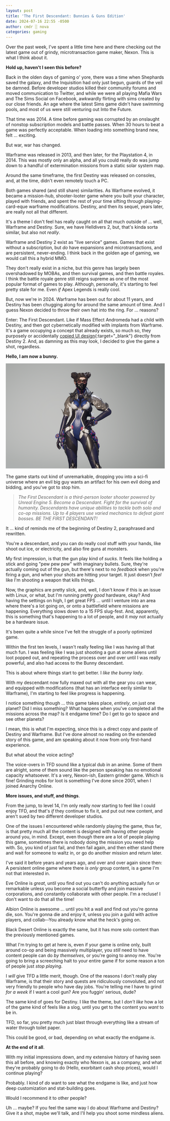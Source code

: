 ```yaml
---
layout: post
title: 'The First Descendant: Bunnies & Guns Edition'
date: 2024-07-16 22:55 -0500
author: cmdr ░ nova
categories: gaming
---
```



Over the past week, I've spent a little time here and there checking out the latest game out of grindy, microtransaction game maker, Nexon. This is what I think about it.

**Hold up, haven't I seen this before?**

Back in the olden days of gaming o' yore, there was a time when Shephards saved the galaxy, and the Inquisition had only just begun, guards of the veil be damned. Before developer studios killed their community forums and moved communication to Twitter, and while we were all playing Mafia Wars and The Sims Social on Facebook, awkwardly flirting with sims created by our close friends. An age where the latest Sims game didn't have swimming pools, and most of us were still venturing out Into the Future.

That time was 2014. A time before gaming was corrupted by an onslaught of nonstop subscription models and battle passes. When 30 hours to beat a game was perfectly acceptable. When loading into something brand new, felt ... exciting.

But war, war has changed.

Warframe was released in 2013, and then later, for the Playstation 4, in 2014. This was mostly only an alpha, and all you could really do was jump down to a handful of extermination missions from a static solar system map.

Around the same timeframe, the first Destiny was released on consoles, and, at the time, didn't even remotely touch a PC.

Both games shared (and still share) similarities. As Warframe evolved, it became a mission-hub, shooter-looter game where you built your character, played with friends, and spent the rest of your time sifting through playing-card-eque warframe modifications. Destiny, and then its sequel, years later, are really not all that different.

It's a theme I don't feel has really caught on all that much outside of ... well, Warframe and Destiny. Sure, we have Helldivers 2, but, that's kinda sorta similar, but also not *really*.

Warframe and Destiny 2 exist as "live service" games. Games that exist without a subscription, but *do* have expansions and microtransactions, and are persistent, never-ending. I think back in the golden age of gaming, we would call this a hybrid MMO.

They don't really exist in a niche, but this genre has largely been overshadowed by MOBAs, and then survival games, and then battle royales. I think the battle royale genre still reigns supreme as one of the most popular format of games to play. Although, personally, it's starting to feel pretty stale for me. Even *if* Apex Legends is really cool.

But, now we're in 2024. Warframe has been out for about 11 years, and Destiny has been chugging along for around the same amount of time. And I guess Nexon decided to throw their own hat into the ring. For ... reasons?

Enter: The First Descendant. Like if Mass Effect Andromeda had a child with Destiny, and then got cybernetically modified with implants from Warframe. It's a game occupying a concept that already exists, so much so, they purposely or accidentally [copied UI design](https://www.pcgamesn.com/the-first-descendant/nexon-statement-destiny-2){:target="_blank"} directly from Destiny 2. And, as damning as this may look, I decided to give the game a shot, regardless.

**Hello, I am now a bunny.**

![Screenshot from The First Descendant, depicting a woman with top buns in her hair wearing what resembles the blue and white plug suit from Neon Genesis Evangelion, of the character Rei.](/img/posts/first_des/bunny.png)

The game starts out kind of unremarkable, dropping you into a sci-fi universe where an evil big guy wants an artifact for his own evil doing and bidding, and you've got to stop him.

>*The First Descendant is a third-person looter shooter powered by Unreal Engine 5. Become a Descendant. Fight for the survival of humanity. Descendants have unique abilities to tackle both solo and co-op missions. Up to 4 players use varied mechanics to defeat giant bosses. BE THE FIRST DESCENDANT!*

It ... kind of reminds me of the beginning of Destiny 2, paraphrased and rewritten.

You're a descendant, and you can do really cool stuff with your hands, like shoot out ice, or electricity, and also fire guns at monsters.

My first impression, is that the gun play kind of *sucks*. It feels like holding a stick and going "pew pew pew" with imaginary bullets. Sure, they're actually coming out of the gun, but there's next to no *feedback* when you're firing a gun, and when your shots are hitting your target. It just doesn't *feel* like I'm shooting a weapon that kills things.

Now, the graphics are pretty slick, and, well, I don't know if this is an issue with Linux, or what, but I'm running pretty *good* hardware, okay? And having the settings on high, I get great FPS ... until I venture into an area where there's a lot going on, or onto a battlefield where missions are happening. Everything slows down to a 15 FPS slug-fest. And, apparently, this is something that's happening to a lot of people, and it *may* not actually be a hardware issue.

It's been quite a while since I've felt the struggle of a poorly optimized game.

Within the first ten levels, I wasn't really feeling like I was having all that much fun. I was feeling like I was just shooting a gun at some aliens until loot popped out, and repeating the process over and over until I was really powerful, and also had access to the Bunny descendant.

This is about where things start to get better. I *like the bunny lady*.

With my descendant now fully maxed out with all the gear you can wear, and equipped with modifications (that has an interface eerily similar to Warframe), I'm starting to feel like progress is happening.

I notice something though ... this game takes place, *entirely*, on just one planet? Did I miss something? What happens when you've completed all the missions across the map? Is it endgame time? Do I get to go to space and see other planets?

I mean, this is what I'm expecting, since this is a direct copy and paste of Destiny and Warframe. But I've done almost no reading on the extended story of this game, and am speaking about it now from only first-hand experience.

But what about the voice acting?

The voice-overs in TFD sound like a typical dub in an anime. Some of them are alright, some of them sound like the person speaking has no emotional capacity whatsoever. It's a very, Nexon-ish, Eastern grinder game. Which is fine! Grinding mobs for loot is something I've done since 2001, when I joined Anarchy Online.

**More issues, and stuff, and things**.

From the jump, to level 14, I'm only really *now* starting to feel like I could enjoy TFD, and that's *if* they continue to fix it, and put out new content, and aren't sued by two different developer studios.

One of the issues I encountered while randomly playing the game, thus far, is that pretty much all the content is designed with having other people around you, in mind. Except, even though there are a lot of people playing this game, sometimes there is nobody doing the mission you need help with. So, you kind of just fail, and then fail again, and then either stand there and wait for someone to waltz in, or go do another mission and return later.

I've said it before years and years ago, and over and over again since then: A persistent online game where there *is only* group content, is a game I'm not that interested in.

Eve Online is *great*, until you find out you can't do anything actually fun or remarkable unless you become a social butterfly and join massive corporations, and constantly collaborate with other people. I'm a recluse! I don't want to do that all the time!

Albion Online is awesome ... until you hit a wall and find out you're gonna die, son. You're gonna die and enjoy it, unless you join a guild with active players, and collab--You already know what the heck's going on.

Black Desert Online is exactly the same, but it has more solo content than the previously mentioned games.

What I'm trying to get at here is, even if your game is online only, built around co-op and being massively multiplayer, you *still* need to have content people can do *by themselves*, or you're going to annoy me. You're going to bring a screeching halt to your entire game if for some reason a ton of people just *stop playing*.

I *will* give TFD a little merit, though. One of the reasons I don't really play Warframe, is that their story and quests are ridiculously convoluted, and not very friendly to people who have day jobs. You're telling me I have to grind *for a week* if I want a cool gun? Are you fuggin' serious, dude?

The same kind of goes for Destiny. I like the theme, but I *don't like* how a lot of the game kind of feels like a slog, until you get to the content you *want* to be in.

TFD, so far, you pretty much just blast through everything like a stream of water through toilet paper.

This could be good, or bad, depending on what exactly the endgame *is*.

**At the end of it all**.

With my initial impressions down, and my extensive history of having seen this all before, and knowing exactly who Nexon is, as a company, and what they're probably going to do (Hello, exorbitant cash shop prices), would I continue playing?

Probably. I kind of *do* want to see what the endgame is like, and just how deep customization and stat-building goes.

Would I recommend it to other people?

Uh ... maybe? If you feel the same way I do about Warframe and Destiny? Give it a shot, maybe we'll talk, and I'll help you shoot some mindless aliens.

